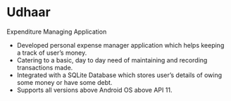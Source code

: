 # Udhaar
Expenditure Managing Application
- Developed personal expense manager application which helps keeping a track of user’s money.
- Catering to a basic, day to day need of maintaining and recording transactions made.
- Integrated with a SQLite Database which stores user’s details of owing some money or have some debt.
- Supports all versions above Android OS above API 11.
